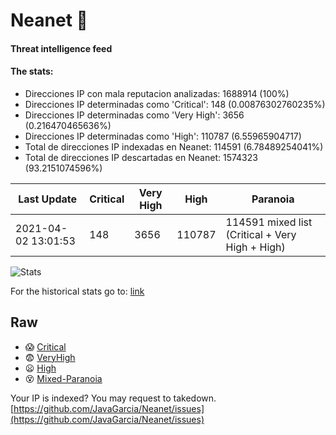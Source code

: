 # Neanet :hocho:
#### Threat intelligence feed
#### The stats:

- Direcciones IP con mala reputacion analizadas: 1688914 (100%)
- Direcciones IP determinadas como 'Critical':  148 (0.00876302760235%)
- Direcciones IP determinadas como 'Very High':  3656 (0.216470465636%)
- Direcciones IP determinadas como 'High':  110787 (6.55965904717)
- Total de direcciones IP indexadas en Neanet:  114591 (6.78489254041%)
- Total de direcciones IP descartadas en Neanet:  1574323 (93.2151074596%)

| Last Update | Critical | Very High | High | Paranoia |
| --- | --- | --- | --- | --- |
| 2021-04-02 13:01:53 | 148 | 3656 | 110787 | 114591 mixed list (Critical + Very High + High)|

![Stats](https://docs.google.com/spreadsheets/d/e/2PACX-1vSnaNMIXVabIpDJjufMlzH7poXnshF3mgd8Is1g9ytUEzVsP5my4Trn8f-xkoLLQ38xpL3HtmUexLo6/pubchart?oid=501124687&format=image)

For the historical stats go to: [link](/stats.csv)
## Raw
- :scream: [Critical](https://raw.githubusercontent.com/JavaGarcia/Neanet/master/blacklists/neanet_critical.txt)
- :fearful: [VeryHigh](https://raw.githubusercontent.com/JavaGarcia/Neanet/master/blacklists/neanet_veryHigh.txtt)
- :frowning: [High](https://raw.githubusercontent.com/JavaGarcia/Neanet/master/blacklists/neanet_high.txt)
- :dizzy_face: [Mixed-Paranoia](https://raw.githubusercontent.com/JavaGarcia/Neanet/master/blacklists/neanet_all.txt)


Your IP is indexed? You may request to takedown. [https://github.com/JavaGarcia/Neanet/issues](https://github.com/JavaGarcia/Neanet/issues)




















































































































































































































































































































































































































































































































































































































































































































































































































































































































































































































































































































































































































































































































































































































































































































































































































































































































































































































































































































































































































































































































































































































































































































































































































































































































































































































































































































































































































































































































































































































































































































































































































































































































































































































































































































































































































































































































































































































































































































































































































































































































































































































































































































































































































































































































































































































































































































































































































































































































































































































































































































































































































































































































































































































































































































